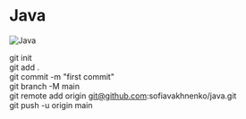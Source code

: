 # Java

![Java]([https://github.com/jon/coolproject/raw/master/image/image.png](https://github.com/sofiavakhnenko/java/blob/main/java-logo.jpg))

git init  
git add .  
git commit -m "first commit"  
git branch -M main  
git remote add origin git@github.com:sofiavakhnenko/java.git  
git push -u origin main  
